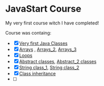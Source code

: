 # JavaStart Course

My very first course witch I have completed!

Course was containg:

- [x] [Very first Java Classes](/Objectclass/src/) 
- [x] [Arrays](/Array/src/) , [Arrays_2](./Arrays2/src/), [Arrays_3](./Arrays3/src/)
- [x] [Loops](./Loops/src/) 
- [x] [Abstract classes](/Abstract%20classes%202/src),  [Abstract_2 classes](/Abstract%202classes%202/src/)
- [x]  [String class_1](/String/src),  [String class_2](/String2/src) 
- [x] [Class inheritance](/class/str)  
- [ ] 
